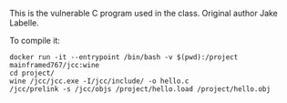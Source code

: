 This is the vulnerable C program used in the class. Original author Jake Labelle.

To compile it:

```
docker run -it --entrypoint /bin/bash -v $(pwd):/project mainframed767/jcc:wine
cd project/
wine /jcc/jcc.exe -I/jcc/include/ -o hello.c
/jcc/prelink -s /jcc/objs /project/hello.load /project/hello.obj
```